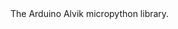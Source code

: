 <EssentialsColumn title="Suggested Libraries">

<EssentialElement title="Alvik API" type="library" link="https://github.com/arduino/arduino-alvik-mpy">
The Arduino Alvik micropython library. 
</EssentialElement>

</EssentialsColumn>